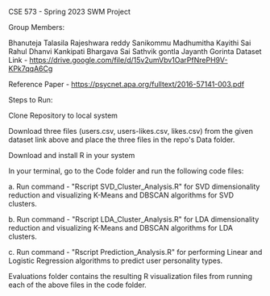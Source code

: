 CSE 573 - Spring 2023 SWM Project

Group Members:

Bhanuteja Talasila
Rajeshwara reddy Sanikommu
Madhumitha Kayithi
Sai Rahul Dhanvi Kankipati
Bhargava Sai Sathvik gontla
Jayanth Gorinta
Dataset Link - https://drive.google.com/file/d/15v2umVbv1OarPfNrePH9V-KPk7qqA6Cg

Reference Paper - https://psycnet.apa.org/fulltext/2016-57141-003.pdf

Steps to Run:

Clone Repository to local system

Download three files (users.csv, users-likes.csv, likes.csv) from the given dataset link above and place the three files in the repo's Data folder.

Download and install R in your system

In your terminal, go to the Code folder and run the following code files:

a. Run command - "Rscript SVD_Cluster_Analysis.R" for SVD dimensionality reduction and visualizing K-Means and DBSCAN algorithms for SVD clusters.

b. Run command - "Rscript LDA_Cluster_Analysis.R" for LDA dimensionality reduction and visualizing K-Means and DBSCAN algorithms for LDA clusters.

c. Run command - "Rscript Prediction_Analysis.R" for performing Linear and Logistic Regression algorithms to predict user personality types.

Evaluations folder contains the resulting R visualization files from running each of the above files in the code folder.
